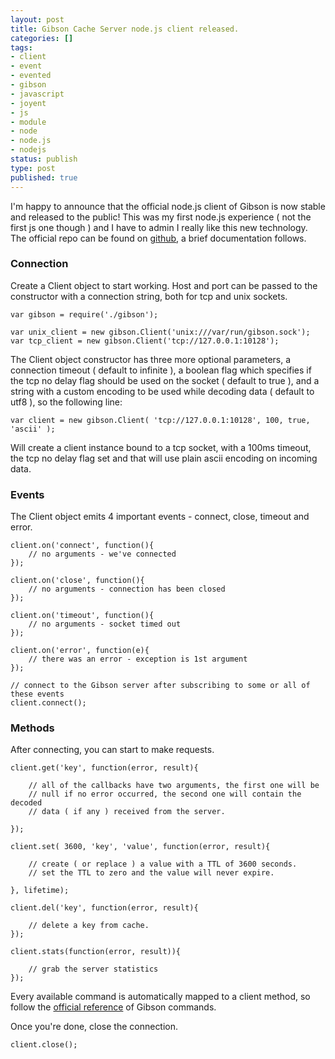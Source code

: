 ```yaml
---
layout: post
title: Gibson Cache Server node.js client released.
categories: []
tags:
- client
- event
- evented
- gibson
- javascript
- joyent
- js
- module
- node
- node.js
- nodejs
status: publish
type: post
published: true
---
```


I'm happy to announce that the official node.js client of Gibson is now stable and released to the public! This was my first node.js experience ( not the first js one though ) and I have to admin I really like this new technology.
The official repo can be found on [github](https://github.com/evilsocket/node-gibson/), a brief documentation follows.

### Connection

Create a Client object to start working.
Host and port can be passed to the constructor with a connection string, both for tcp and unix sockets.

    var gibson = require('./gibson');

    var unix_client = new gibson.Client('unix:///var/run/gibson.sock');
    var tcp_client = new gibson.Client('tcp://127.0.0.1:10128');

The Client object constructor has three more optional parameters, a connection timeout ( default to infinite ), a boolean flag
which specifies if the tcp no delay flag should be used on the socket ( default to true ), and a string with a custom encoding
to be used while decoding data ( default to utf8 ), so the following line:

    var client = new gibson.Client( 'tcp://127.0.0.1:10128', 100, true, 'ascii' );

Will create a client instance bound to a tcp socket, with a 100ms timeout, the tcp no delay flag set and that will use plain 
ascii encoding on incoming data.

### Events

The Client object emits 4 important events - connect, close, timeout and error.

    client.on('connect', function(){
        // no arguments - we've connected
    });

    client.on('close', function(){
        // no arguments - connection has been closed
    });

    client.on('timeout', function(){
        // no arguments - socket timed out
    });

    client.on('error', function(e){
        // there was an error - exception is 1st argument
    });

    // connect to the Gibson server after subscribing to some or all of these events
    client.connect();

### Methods

After connecting, you can start to make requests.

    client.get('key', function(error, result){

        // all of the callbacks have two arguments, the first one will be
        // null if no error occurred, the second one will contain the decoded
        // data ( if any ) received from the server.

    });

    client.set( 3600, 'key', 'value', function(error, result){

        // create ( or replace ) a value with a TTL of 3600 seconds.
        // set the TTL to zero and the value will never expire.

    }, lifetime);

    client.del('key', function(error, result){

        // delete a key from cache.
    });   

    client.stats(function(error, result)){

        // grab the server statistics
    });

Every available command is automatically mapped to a client method, so follow the [official reference](http://gibson-db.in/commands.html) of Gibson commands.

Once you're done, close the connection.

    client.close();
    